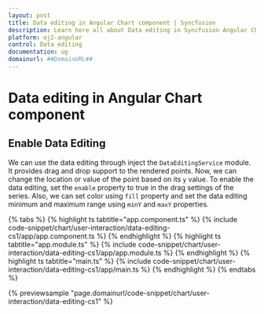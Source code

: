 ```yaml
---
layout: post
title: Data editing in Angular Chart component | Syncfusion
description: Learn here all about Data editing in Syncfusion Angular Chart component of Syncfusion Essential JS 2 and more.
platform: ej2-angular
control: Data editing 
documentation: ug
domainurl: ##DomainURL##
---
```


<!-- markdownlint-disable MD036 -->

# Data editing in Angular Chart component

## Enable Data Editing

We can use the data editing through inject the `DataEditingService` module. It provides drag and drop support to the rendered points. Now, we can change the location or value of the point based on its `y` value.  To enable the data editing, set the `enable` property to true in the drag settings of the series. Also, we can set color using `fill` property and set the data editing minimum and maximum range using `minY` and `maxY` properties.

{% tabs %}
{% highlight ts tabtitle="app.component.ts" %}
{% include code-snippet/chart/user-interaction/data-editing-cs1/app/app.component.ts %}
{% endhighlight %}
{% highlight ts tabtitle="app.module.ts" %}
{% include code-snippet/chart/user-interaction/data-editing-cs1/app/app.module.ts %}
{% endhighlight %}
{% highlight ts tabtitle="main.ts" %}
{% include code-snippet/chart/user-interaction/data-editing-cs1/app/main.ts %}
{% endhighlight %}
{% endtabs %}
  
{% previewsample "page.domainurl/code-snippet/chart/user-interaction/data-editing-cs1" %}